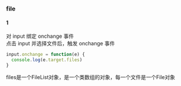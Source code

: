 ### file

#### 1

对 input 绑定 onchange 事件  
点击 input 并选择文件后，触发 onchange 事件  

```js
input.onchange = function(e) {
  console.log(e.target.files)
}
```
files是一个FileList对象，是一个类数组的对象，每一个文件是一个File对象  